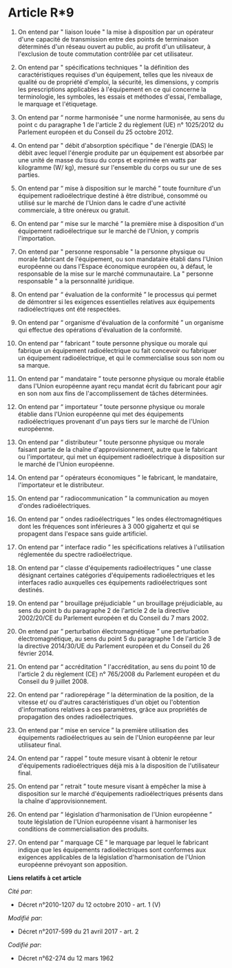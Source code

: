 # Article R*9

1. On entend par " liaison louée " la mise à disposition par un opérateur d'une capacité de transmission entre des points de
terminaison déterminés d'un réseau ouvert au public, au profit d'un utilisateur, à l'exclusion de toute commutation contrôlée
par cet utilisateur.

2. On entend par " spécifications techniques " la définition des caractéristiques requises d'un équipement, telles que les
niveaux de qualité ou de propriété d'emploi, la sécurité, les dimensions, y compris les prescriptions applicables à
l'équipement en ce qui concerne la terminologie, les symboles, les essais et méthodes d'essai, l'emballage, le marquage et
l'étiquetage.

3. On entend par “ norme harmonisée ” une norme harmonisée, au sens du point c du paragraphe 1 de l'article 2 du règlement
(UE) n° 1025/2012 du Parlement européen et du Conseil du 25 octobre 2012.

4. On entend par " débit d'absorption spécifique " de l'énergie (DAS) le débit avec lequel l'énergie produite par un
équipement est absorbée par une unité de masse du tissu du corps et exprimée en watts par kilogramme (W/ kg), mesuré sur
l'ensemble du corps ou sur une de ses parties.

5. On entend par “ mise à disposition sur le marché ” toute fourniture d'un équipement radioélectrique destiné à être
distribué, consommé ou utilisé sur le marché de l'Union dans le cadre d'une activité commerciale, à titre onéreux ou gratuit.

6. On entend par “ mise sur le marché ” la première mise à disposition d'un équipement radioélectrique sur le marché de
l'Union, y compris l'importation.

7. On entend par " personne responsable " la personne physique ou morale fabricant de l'équipement, ou son mandataire établi
dans l'Union européenne ou dans l'Espace économique européen ou, à défaut, le responsable de la mise sur le marché
communautaire. La " personne responsable " a la personnalité juridique.

8. On entend par “ évaluation de la conformité ” le processus qui permet de démontrer si les exigences essentielles relatives
aux équipements radioélectriques ont été respectées.

9. On entend par “ organisme d'évaluation de la conformité ” un organisme qui effectue des opérations d'évaluation de la
conformité.

10. On entend par “ fabricant ” toute personne physique ou morale qui fabrique un équipement radioélectrique ou fait
concevoir ou fabriquer un équipement radioélectrique, et qui le commercialise sous son nom ou sa marque.

11. On entend par “ mandataire ” toute personne physique ou morale établie dans l'Union européenne ayant reçu mandat écrit du
fabricant pour agir en son nom aux fins de l'accomplissement de tâches déterminées.

12. On entend par “ importateur ” toute personne physique ou morale établie dans l'Union européenne qui met des équipements
radioélectriques provenant d'un pays tiers sur le marché de l'Union européenne.

13. On entend par “ distributeur ” toute personne physique ou morale faisant partie de la chaîne d'approvisionnement, autre
que le fabricant ou l'importateur, qui met un équipement radioélectrique à disposition sur le marché de l'Union européenne.

14. On entend par “ opérateurs économiques ” le fabricant, le mandataire, l'importateur et le distributeur.

15. On entend par “ radiocommunication ” la communication au moyen d'ondes radioélectriques.

16. On entend par “ ondes radioélectriques ” les ondes électromagnétiques dont les fréquences sont inférieures à 3 000
gigahertz et qui se propagent dans l'espace sans guide artificiel.

17. On entend par “ interface radio ” les spécifications relatives à l'utilisation réglementée du spectre radioélectrique.

18. On entend par “ classe d'équipements radioélectriques ” une classe désignant certaines catégories d'équipements
radioélectriques et les interfaces radio auxquelles ces équipements radioélectriques sont destinés.

19. On entend par “ brouillage préjudiciable ” un brouillage préjudiciable, au sens du point b du paragraphe 2 de l'article 2
de la directive 2002/20/CE du Parlement européen et du Conseil du 7 mars 2002.

20. On entend par “ perturbation électromagnétique ” une perturbation électromagnétique, au sens du point 5 du paragraphe 1
de l'article 3 de la directive 2014/30/UE du Parlement européen et du Conseil du 26 février 2014.

21. On entend par “ accréditation ” l'accréditation, au sens du point 10 de l'article 2 du règlement (CE) n° 765/2008 du
Parlement européen et du Conseil du 9 juillet 2008.

22. On entend par “ radiorepérage ” la détermination de la position, de la vitesse et/ ou d'autres caractéristiques d'un
objet ou l'obtention d'informations relatives à ces paramètres, grâce aux propriétés de propagation des ondes
radioélectriques.

23. On entend par “ mise en service ” la première utilisation des équipements radioélectriques au sein de l'Union européenne
par leur utilisateur final.

24. On entend par “ rappel ” toute mesure visant à obtenir le retour d'équipements radioélectriques déjà mis à la disposition
de l'utilisateur final.

25. On entend par “ retrait ” toute mesure visant à empêcher la mise à disposition sur le marché d'équipements
radioélectriques présents dans la chaîne d'approvisionnement.

26. On entend par “ législation d'harmonisation de l'Union européenne ” toute législation de l'Union européenne visant à
harmoniser les conditions de commercialisation des produits.

27. On entend par “ marquage CE ” le marquage par lequel le fabricant indique que les équipements radioélectriques sont
conformes aux exigences applicables de la législation d'harmonisation de l'Union européenne prévoyant son apposition.

**Liens relatifs à cet article**

_Cité par_:

  - Décret n°2010-1207 du 12 octobre 2010 - art. 1 (V)

_Modifié par_:

  - Décret n°2017-599 du 21 avril 2017 - art. 2

_Codifié par_:

  - Décret n°62-274 du 12 mars 1962
